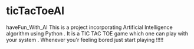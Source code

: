 # ticTacToeAI
 haveFun_With_AI
 This is a project incorporating Artificial Intelligence algorithm using Python .
 It is a TIC TAC TOE game which one can play with your system .
 Whenever you'r feeling bored just start playing !!!!!
